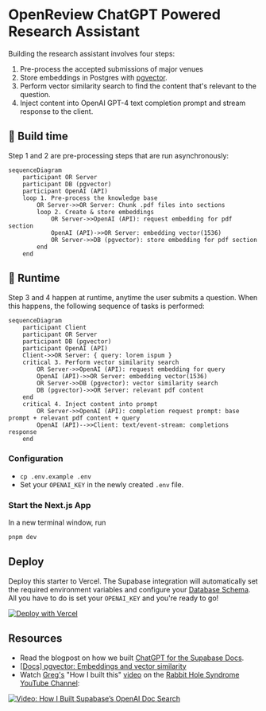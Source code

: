 # OpenReview ChatGPT Powered Research Assistant

Building the research assistant involves four steps:

1. Pre-process the accepted submissions of major venues
2. Store embeddings in Postgres with [pgvector](https://supabase.com/docs/guides/database/extensions/pgvector).
3. Perform vector similarity search to find the content that's relevant to the question.
4. Inject content into OpenAI GPT-4 text completion prompt and stream response to the client.

## 👷 Build time

Step 1 and 2 are pre-processing steps that are run asynchronously:

```mermaid
sequenceDiagram
    participant OR Server
    participant DB (pgvector)
    participant OpenAI (API)
    loop 1. Pre-process the knowledge base
        OR Server->>OR Server: Chunk .pdf files into sections
        loop 2. Create & store embeddings
            OR Server->>OpenAI (API): request embedding for pdf section
            OpenAI (API)->>OR Server: embedding vector(1536)
            OR Server->>DB (pgvector): store embedding for pdf section
        end
    end
```

## 🏃 Runtime

Step 3 and 4 happen at runtime, anytime the user submits a question. When this happens, the following sequence of tasks is performed:

```mermaid
sequenceDiagram
    participant Client
    participant OR Server
    participant DB (pgvector)
    participant OpenAI (API)
    Client->>OR Server: { query: lorem ispum }
    critical 3. Perform vector similarity search
        OR Server->>OpenAI (API): request embedding for query
        OpenAI (API)->>OR Server: embedding vector(1536)
        OR Server->>DB (pgvector): vector similarity search
        DB (pgvector)->>OR Server: relevant pdf content
    end
    critical 4. Inject content into prompt
        OR Server->>OpenAI (API): completion request prompt: base prompt + relevant pdf content + query
        OpenAI (API)-->>Client: text/event-stream: completions response
    end
```

### Configuration

- `cp .env.example .env`
- Set your `OPENAI_KEY` in the newly created `.env` file.

### Start the Next.js App

In a new terminal window, run

```bash
pnpm dev
```

## Deploy

Deploy this starter to Vercel. The Supabase integration will automatically set the required environment variables and configure your [Database Schema](./supabase/migrations/20230406025118_init.sql). All you have to do is set your `OPENAI_KEY` and you're ready to go!

[![Deploy with Vercel](https://vercel.com/button)](https://vercel.com/new/clone?demo-title=Next.js%20OpenAI%20Doc%20Search%20Starter&demo-description=Template%20for%20building%20your%20own%20custom%20ChatGPT%20style%20doc%20search%20powered%20by%20Next.js%2C%20OpenAI%2C%20and%20Supabase.&demo-url=https%3A%2F%2Fsupabase.com%2Fdocs&demo-image=%2F%2Fimages.ctfassets.net%2Fe5382hct74si%2F1OntM6THNEUvlUsYy6Bjmf%2F475e39dbc84779538c8ed47c63a37e0e%2Fnextjs_openai_doc_search_og.png&project-name=Next.js%20OpenAI%20Doc%20Search%20Starter&repository-name=nextjs-openai-doc-search-starter&repository-url=https%3A%2F%2Fgithub.com%2Fsupabase-community%2Fnextjs-openai-doc-search%2F&from=github&integration-ids=oac_jUduyjQgOyzev1fjrW83NYOv&env=OPENAI_KEY&envDescription=Get%20your%20OpenAI%20API%20key%3A&envLink=https%3A%2F%2Fplatform.openai.com%2Faccount%2Fapi-keys&teamCreateStatus=hidden&external-id=nextjs-open-ai-doc-search)

## Resources

- Read the blogpost on how we built [ChatGPT for the Supabase Docs](https://supabase.com/blog/chatgpt-supabase-docs).
- [[Docs] pgvector: Embeddings and vector similarity](https://supabase.com/docs/guides/database/extensions/pgvector)
- Watch [Greg's](https://twitter.com/ggrdson) "How I built this" [video](https://youtu.be/Yhtjd7yGGGA) on the [Rabbit Hole Syndrome YouTube Channel](https://www.youtube.com/@RabbitHoleSyndrome):

[![Video: How I Built Supabase’s OpenAI Doc Search](https://img.youtube.com/vi/Yhtjd7yGGGA/0.jpg)](https://www.youtube.com/watch?v=Yhtjd7yGGGA)

